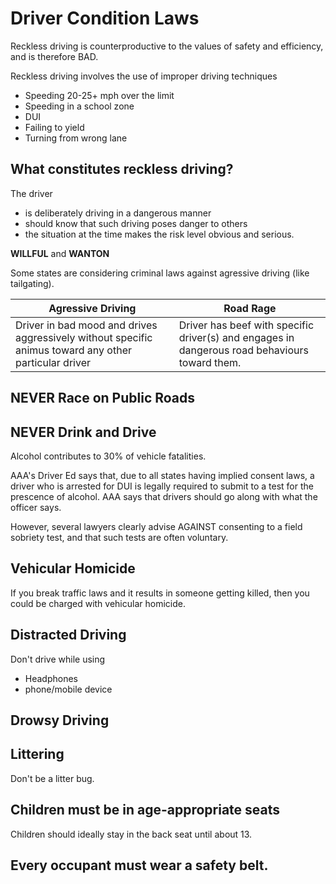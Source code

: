 # Driver Condition Laws

Reckless driving is counterproductive to the values of safety and efficiency, and is therefore BAD.

Reckless driving involves the use of improper driving techniques
* Speeding 20-25+ mph over the limit
* Speeding in a school zone
* DUI
* Failing to yield
* Turning from wrong lane

## What constitutes reckless driving?
The driver
* is deliberately driving in a dangerous manner
* should know that such driving poses danger to others
* the situation at the time makes the risk level obvious and serious.

**WILLFUL** and **WANTON**

Some states are considering criminal laws against agressive driving (like tailgating).

|Agressive Driving|Road Rage|
|-|-|
|Driver in bad mood and drives aggressively without specific animus toward any other particular driver|Driver has beef with specific driver(s) and engages in dangerous road behaviours toward them.|

## NEVER Race on Public Roads
## NEVER Drink and Drive
Alcohol contributes to 30% of vehicle fatalities.

AAA's Driver Ed says that, due to all states having implied consent laws, a driver who is arrested for DUI is legally required to submit to a test for the prescence of alcohol. AAA says that drivers should go along with what the officer says.

However, several lawyers clearly advise AGAINST consenting to a field sobriety test, and that such tests are often voluntary.


## Vehicular Homicide
If you break traffic laws and it results in someone getting killed, then you could be charged with vehicular homicide.


## Distracted Driving
Don't drive while using
* Headphones
* phone/mobile device

## Drowsy Driving

## Littering
Don't be a litter bug.

## Children must be in age-appropriate seats
Children should ideally stay in the back seat until about 13. 
## Every occupant must wear a safety belt.
